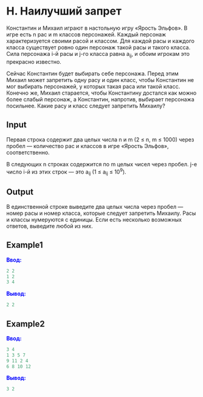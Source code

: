 # H. Наилучший запрет

Константин и Михаил играют в настольную игру «Ярость Эльфов». В игре есть n рас и m классов персонажей. Каждый персонаж характеризуется своими расой и классом. Для каждой расы и каждого класса существует ровно один персонаж такой расы и такого класса. Сила персонажа i-й расы и j-го класса равна a<sub>ij</sub>, и обоим игрокам это прекрасно известно.

Сейчас Константин будет выбирать себе персонажа. Перед этим Михаил может запретить одну расу и один класс, чтобы Константин не мог выбирать персонажей, у которых такая раса или такой класс. Конечно же, Михаил старается, чтобы Константину достался как можно более слабый персонаж, а Константин, напротив, выбирает персонажа посильнее. Какие расу и класс следует запретить Михаилу?

## Input  
Первая строка содержит два целых числа n и m (2 &le; n, m &le; 1000) через пробел — количество рас и классов в игре «Ярость Эльфов», соответственно.

В следующих n строках содержится по m целых чисел через пробел. j-е число i-й из этих строк — это a<sub>ij</sub> (1 &le; a<sub>ij</sub> &le; 10<sup>9</sup>).


## Output
В единственной строке выведите два целых числа через пробел — номер расы и номер класса, которые следует запретить Михаилу. Расы и классы нумеруются с единицы. Если есть несколько возможных ответов, выведите любой из них.

## Example1
<font color="blue">**Ввод:**</font>
```c++
2 2
1 2
3 4
```
<font color="blue">**Вывод:**</font>
```c++
2 2
``` 

## Example2
<font color="blue">**Ввод:**</font>
```c++
3 4
1 3 5 7
9 11 2 4
6 8 10 12
```
<font color="blue">**Вывод:**</font>
```c++
3 2
``` 
